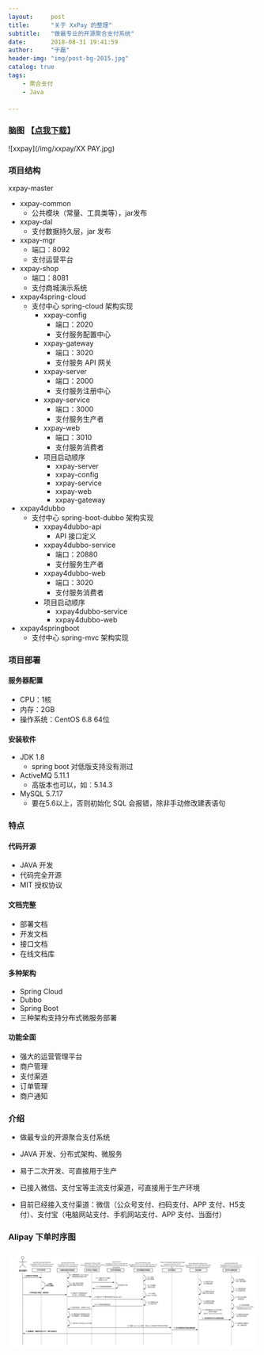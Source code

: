 ```yaml
---
layout:     post
title:      "关于 XxPay 的整理"
subtitle:   "做最专业的开源聚合支付系统"
date:       2018-08-31 19:41:59
author:     "于磊"
header-img: "img/post-bg-2015.jpg"
catalog: true
tags:
    - 聚合支付
    - Java

---
```




### 脑图 【[点我下载](https://github.com/yuleizhuai/resources/blob/master/project/opensource/XxPay/XxPay%E8%84%91%E5%9B%BE.pdf)】

![xxpay](/img/xxpay/XX PAY.jpg)





### 项目结构

xxpay-master

- xxpay-common
  - 公共模块（常量、工具类等），jar发布
- xxpay-dal
  - 支付数据持久层，jar 发布
- xxpay-mgr
  - 端口：8092
  - 支付运营平台
- xxpay-shop
  - 端口：8081
  - 支付商城演示系统
- xxpay4spring-cloud
  - 支付中心 spring-cloud 架构实现
    - xxpay-config
      - 端口：2020
      - 支付服务配置中心
    - xxpay-gateway
      - 端口：3020
      - 支付服务 API 网关
    - xxpay-server
      - 端口：2000
      - 支付服务注册中心
    - xxpay-service
      - 端口：3000
      - 支付服务生产者
    - xxpay-web
      - 端口：3010
      - 支付服务消费者
    - 项目启动顺序
      - xxpay-server
      - xxpay-config
      - xxpay-service
      - xxpay-web
      - xxpay-gateway
- xxpay4dubbo
  - 支付中心 spring-boot-dubbo 架构实现
    - xxpay4dubbo-api
      - API 接口定义
    - xxpay4dubbo-service
      - 端口：20880
      - 支付服务生产者
    - xxpay4dubbo-web
      - 端口：3020
      - 支付服务消费者
    - 项目启动顺序
      - xxpay4dubbo-service
      - xxpay4dubbo-web
- xxpay4springboot
  - 支付中心 spring-mvc 架构实现



### 项目部署

#### 服务器配置

- CPU：1核
- 内存：2GB
- 操作系统：CentOS 6.8 64位

#### 安装软件

- JDK 1.8
  - spring boot 对低版支持没有测过
- ActiveMQ 5.11.1
  - 高版本也可以，如：5.14.3
- MySQL 5.7.17
  - 要在5.6以上，否则初始化 SQL 会报错，除非手动修改建表语句

### 特点

#### 代码开源

- JAVA 开发
- 代码完全开源
- MIT 授权协议

#### 文档完整

- 部署文档
- 开发文档
- 接口文档
- 在线文档库

#### 多种架构

- Spring Cloud
- Dubbo
- Spring Boot
- 三种架构支持分布式微服务部署

#### 功能全面

- 强大的运营管理平台
- 商户管理
- 支付渠道
- 订单管理
- 商户通知

### 介绍

- 做最专业的开源聚合支付系统

- JAVA 开发、分布式架构、微服务

- 易于二次开发、可直接用于生产

- 已接入微信、支付宝等主流支付渠道，可直接用于生产环境

- 目前已经接入支付渠道：微信（公众号支付、扫码支付、APP 支付、H5支付）、支付宝（电脑网站支付、手机网站支付、APP 支付、当面付）

### Alipay 下单时序图

![Alipay_Create_Order](/img/xxpay/AliPay_Create_Order_Sequence_Diagram.png)

